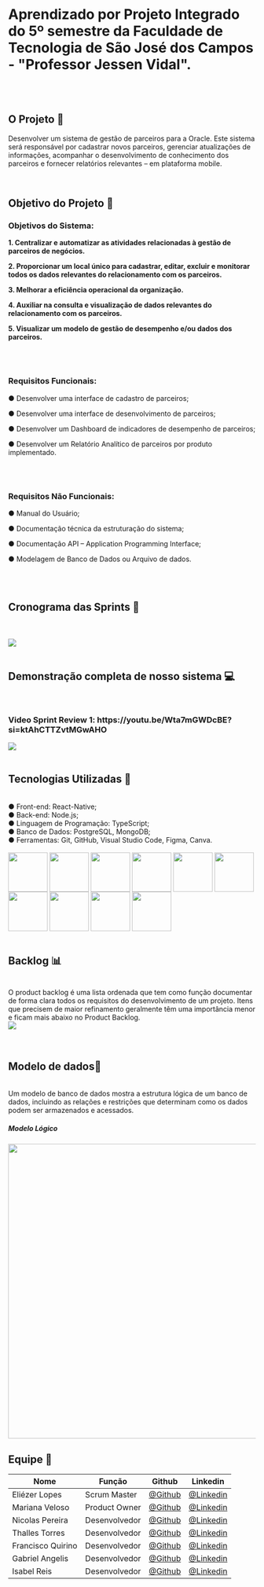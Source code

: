 <h1> Aprendizado por Projeto Integrado do 5º semestre da Faculdade de Tecnologia de São José dos Campos - "Professor Jessen Vidal". </h1>

<br> <br>

<h2> O Projeto 💼 </h2>

<p>Desenvolver um sistema de gestão de parceiros para a Oracle. Este sistema será responsável por
cadastrar novos parceiros, gerenciar atualizações de informações, acompanhar o desenvolvimento
de conhecimento dos parceiros e fornecer relatórios relevantes – em plataforma mobile.</p>

<br>

<h2>Objetivo do Projeto 📌</h2>

<h3>Objetivos do Sistema: </h3>
<p><b>1. Centralizar e automatizar as atividades relacionadas à gestão de parceiros de negócios.</p> </b>
<p><b>2. Proporcionar um local único para cadastrar, editar, excluir e monitorar todos os dados relevantes
do relacionamento com os parceiros.</p> </b>
<p><b>3. Melhorar a eficiência operacional da organização.</p> </b>
<p><b>4. Auxiliar na consulta e visualização de dados relevantes do relacionamento com os parceiros.</p> </b>
<p><b>5. Visualizar um modelo de gestão de desempenho e/ou dados dos parceiros.  </p> </b>
 
<br><br>
 
<h3> Requisitos Funcionais: </h3>

<p> ● Desenvolver uma interface de cadastro de parceiros; </p>
<p> ● Desenvolver uma interface de desenvolvimento de parceiros;  </p>
<p> ● Desenvolver um Dashboard de indicadores de desempenho de parceiros; </p>
<p> ● Desenvolver um Relatório Analítico de parceiros por produto implementado.</p>

<br><br>

<h3> Requisitos Não Funcionais: </h3> 

 <p> ● Manual do Usuário; </p>
 <p> ● Documentação técnica da estruturação do sistema; </p>
 <p> ● Documentação API – Application Programming Interface; </p>
 <p> ● Modelagem de Banco de Dados ou Arquivo de dados. </p>

 <br>
 <br>
 
<h2>Cronograma das Sprints 📆</h2>
<br>
<br>
<img align="center" src="Imagens/cronograma.png"/>

<br>
<br>
<h2>Demonstração completa de nosso sistema 💻</h2><br>
<h3> Video Sprint Review 1: https://youtu.be/Wta7mGWDcBE?si=ktAhCTTZvtMGwAHO</h3>
<img align="center" src="#"/>
<br>
<br>

<h2>Tecnologias Utilizadas 🔧</h2>
<br>
● Front-end: React-Native;<br>
● Back-end: Node.js;<br>
● Linguagem de Programação: TypeScript;<br>
● Banco de Dados: PostgreSQL, MongoDB;<br>
● Ferramentas: Git, GitHub, Visual Studio Code, Figma, Canva.<br>
<div style="display: inline_blocks"><br>              
<img align="center"src="Imagens/react.png" height= "80" width= "80"/>
<img align="center"src="Imagens/nodejs.png" height= "80" width= "80"/>
<img align="center"src="Imagens/typescript.png" height= "80" width= "80"/>
<img align="center"src="Imagens/postgre.png" height= "80" width= "80"/>
<img align="center"src="Imagens/mongo.png" height= "80" width= "80"/>
<img align="center"src="Imagens/git.png" height= "80" width= "80"/>
<img align="center"src="Imagens/github.webp" height= "80" width= "80"/>
<img align="center"src="Imagens/vs.png" height= "80" width= "80"/>
<img align="center"src="Imagens/figma.png" height= "80" width= "80"/>
<img align="center"src="Imagens/canva.png" height= "80" width= "80"/>
<br>
<br>

<h2>Backlog 📊</h2><br>
 O product backlog é uma lista ordenada que tem como função documentar de forma clara todos os requisitos do desenvolvimento de um projeto. Itens que precisem de maior refinamento geralmente têm uma importância menor e ficam mais abaixo no Product Backlog.  
<br>
<img align="center" src="Imagens/backlog.png"/>
<br>
<br>
<br>
<h2>Modelo de dados📑</h2><br>
 Um modelo de banco de dados mostra a estrutura lógica de um banco de dados, incluindo as relações e restrições que determinam como os dados podem ser armazenados e acessados.
<br>

<h5>Modelo Lógico<h5>
<img align="center"src="Imagens/ERD.png" height= "600" width= "1100"/>
<br>

<h2>Equipe 👾</h2>
 
 Nome|Função|Github|Linkedin 
-----|------|------|---------
Eliézer Lopes       |Scrum Master|[@Github](https://github.com/EliezerLopes1)|[@Linkedin](https://www.linkedin.com/in/eli%C3%A9zer-lopes-b89a4124a)
Mariana Veloso      |Product Owner|[@Github](https://github.com/Marih2210)|[@Linkedin](https://www.linkedin.com/in/mariana-veloso-979436231)
Nicolas Pereira     |Desenvolvedor|[@Github](https://github.com/NicolasPereira06)|[@Linkedin](https://www.linkedin.com/in/nicolaspereira06/)
Thalles Torres      |Desenvolvedor|[@Github](https://github.com/thallestorres)|[@Linkedin](www.linkedin.com/in/thalles-torres-83449a285)
Francisco Quirino   |Desenvolvedor|[@Github](https://www.github.com/ciscoquirino)|[@Linkedin](https://www.linkedin.com/in/francisco-quirino )
Gabriel Angelis     |Desenvolvedor|[@Github](https://github.com/GabrAngelis)|[@Linkedin](https://www.linkedin.com/in/gabriel-luis-de-angelis-b64816237/)
Isabel Reis         |Desenvolvedor|[@Github](https://github.com/IsabelRReis)|[@Linkedin](https://www.linkedin.com/in/isabel-reis-09806920b/)
<br>
<br>
